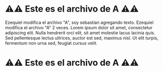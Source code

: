 # ⚠️⚠️ Este es el archivo de **A** ⚠️⚠️
Ezequiel modifica el archivo "A", soy sebastian agregando texto.
Ezequiel modifica el archivo "A" 2 veces. 
Lorem ipsum dolor sit amet, consectetur adipiscing elit.
Nulla hendrerit orci elit, sit amet molestie lacus lacinia quis.
Sed pellentesque lectus ultrices, auctor est sed, maximus nisl.
Ut elit turpis, fermentum non urna sed, feugiat cursus velit.

# ⚠️⚠️ Este es el archivo de **A** ⚠️⚠️
